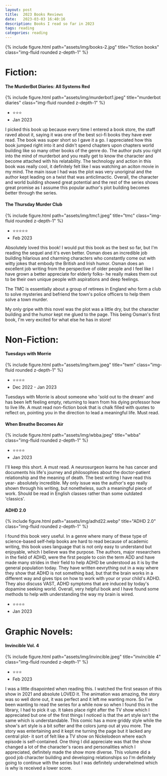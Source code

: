 ```yaml
---
layout: post
title:  2023 Books Reviews
date:   2023-03-03 16:40:16
description: Books I read so far in 2023
tags: reading
categories: reading
---
```



<div class="container">
    <div class="row">
        <div class="col-sm mt-3 mt-md-0">
            {% include figure.html path="assets/img/books-2.jpg" title="fiction books" class="img-fluid rounded z-depth-1" %}
        </div>
    </div>
</div>

# Fiction: 



#### The MurderBot Diaries: All Systems Red

<div class="container">
    <div class="row">
        <div class="col-sm mt-3 mt-md-0">
            {% include figure.html path="assets/img/murderbot1.jpeg" title="murderbot diaries" class="img-fluid rounded z-depth-1" %}
        </div>
    </div>
</div>

- ⭐⭐⭐
- Jan 2023

I picked this book up because every time I entered a book store, the staff raved about it, saying it was one of the best sci-fi books they have ever read. The book was super short so I gave it a go. I appreciated how this book jumped right into it and didn't spend chapters upon chapters world building like so many other books of the genre do. The author puts you right into the mind of murderbot and you really get to know the character and become attached with his relatability. The technology and action in this book was really cool, it definitely felt like I was watching an aciton movie in my mind. The main issue I had was the plot was very unoriginal and the author kept leading on a twist that was anticlimactic. Overall, the character and world building showed great potential and the rest of the series shows great promise as I assume this popular author's plot building becomes better through the series. 

#### The Thursday Murder Club


<div class="container">
    <div class="row">
        <div class="col-sm mt-3 mt-md-0">
            {% include figure.html path="assets/img/tmc1.jpeg" title="tmc" class="img-fluid rounded z-depth-1" %}
        </div>
    </div>
</div>

- ⭐⭐⭐⭐⭐
- Feb 2023

Absolutely loved this book! I would put this book as the best so far, but I'm reading the sequel and it's even better. Osman does an incredible job building hilarious and charming characters who constantly come out with witty jokes that embody the British and Irish humor. Osman does an excellent job writing from the perspective of older people and I feel like I have grown a better appreciate for elderly folks- he really makes them out to be their own unique people with aspirations and deep feelings. 

The TMC is essentially about a group of retirees in England who form a club to solve mysteries and befriend the town's police officers to help them solve a town murder. 

My only gripe with this novel was the plot was a little dry, but the character building and the humor kept me glued to the page. This being Osman's first book, I'm very excited for what else he has in store!

# Non-Fiction:

#### Tuesdays with Morrie

<div class="container">
    <div class="row">
        <div class="col-sm mt-3 mt-md-0">
            {% include figure.html path="assets/img/twm.jpeg" title="twm" class="img-fluid rounded z-depth-1" %}
        </div>
    </div>
</div>

- ⭐⭐⭐⭐
- Dec 2022 - Jan 2023

Tuesdays with Morrie is about someone who 'sold out to the dream' and has been left feeling empty, returning to learn from his dying professor how to live life. A must read non-fiction book that is chalk filled with quotes to reflect on, pointing you in the direction to lead a meaningful life. Must read. 


#### When Breathe Becomes Air

<div class="container">
    <div class="row">
        <div class="col-sm mt-3 mt-md-0">
            {% include figure.html path="assets/img/wbba.jpeg" title="wbba" class="img-fluid rounded z-depth-1" %}
        </div>
    </div>
</div>

- ⭐⭐⭐⭐
- Jan 2023

I'll keep this short. A must read. A neurosurgeon learns he has cancer and documents his life's journey and philosophies about the doctor-patient relationship and the meaning of death. The best writing I have read this year- absolutely incredible. My only issue was the author's ego really shown through his writing, but nonetheless, such a meaningful piece of work. Should be read in English classes rather than some outdated 'classics'. 



#### ADHD 2.0

<div class="container">
    <div class="row">
        <div class="col-sm mt-3 mt-md-0">
            {% include figure.html path="assets/img/adhd22.webp" title="ADHD 2.0" class="img-fluid rounded z-depth-1" %}
        </div>
    </div>
</div>
  
I found this book very useful. In a genre where many of these type of science-based self-help books are hard to read because of academic writing, this book uses language that is not only easy to understand but enjoyable, which I believe was the purpose. The authors, major researchers in the field of ADHD, were the first people to coin the term ADD and have made many strides in their field to help ADHD be understood as it is by the general population today. They have written eevrything out in a way where they show that ADHD is not something bad, but that the brain works in a different way and gives tips on how to work with your or your child's ADHD. They also discuss VAST, ADHD symptoms that are induced by today's dopamine seeking world. Overall, very helpful book and I have found some methods to help with understanding the way my brain is wired. 

- ⭐⭐⭐⭐
- Jan 2023

# Graphic Novels:


#### Invincible Vol. 4

<div class="container">
    <div class="row">
        <div class="col-sm mt-3 mt-md-0">
            {% include figure.html path="assets/img/invincible.jpeg" title="invincible 4" class="img-fluid rounded z-depth-1" %}
        </div>
    </div>
</div>

- ⭐⭐⭐
- Feb 2023

I was a little disapointed when reading this. I watched the first season of this show in 2021 and absolute LOVED it. The animation was amazing, the story was so well done out, it was perfect and it left me wanting more. So I've been wanting to read the series for a while now so when I found this in the library, I had to pick it up. It takes place right after the TV show which I appreciated but one of the first things I noticed is that the art style isn't the same which is understandable. This comic has a more griddy style while the show's art style is a bit softer and the colors jump out at you more. The story was entertaining and it kept me turning the page but it lacked any central plot- it sort of felt like a TV show on Nickelodeon where each episode is self-contained. One thing I did appreciate was that the show changed a lot of the character's races and personalities which I appreciated, definitely made the show more diverse. This volume did a good job character building and developing relationships so I'm definitely going to continue with the series but I was definitely underwhelmed which is why is received a lower score. 